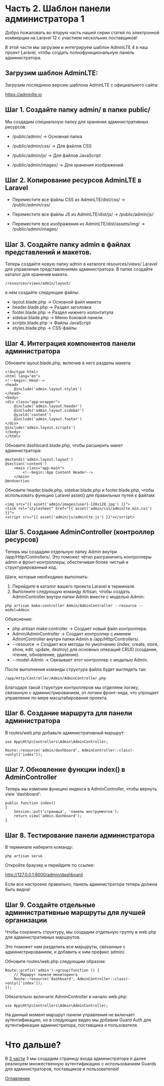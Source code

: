 # Часть 2. Шаблон панели администратора 1
Добро пожаловать во вторую часть нашей серии статей по электронной коммерции на Laravel 12 с участием нескольких поставщиков!

В этой части мы загрузим и интегрируем шаблон AdminLTE 4 в наш проект Laravel, чтобы создать полнофункциональную панель администратора.

## Загрузим шаблон AdminLTE:

Загрузим последнюю версию шаблона AdminLTE с официального сайта:

https://adminlte.io

## Шаг 1. Создайте папку admin/ в папке public/

Мы создадим специальную папку для хранения административных ресурсов:

- /public/admin/ → Основная папка

- /public/admin/css/ → Для файлов CSS

- /public/admin/js/ → Для файлов JavaScript

- /public/admin/images/ → Для хранения изображений

## Шаг 2. Копирование ресурсов AdminLTE в Laravel

- Переместите все файлы CSS из AdminLTE/dist/css/ → /public/admin/css/

- Переместите все файлы JS из AdminLTE/dist/js/ → /public/admin/js/

- Переместите все изображения из AdminLTE/dist/assets/img/ → /public/admin/images/

## Шаг 3. Создайте папку admin в файлах представлений и макетов.

Теперь создайте новую папку admin в каталоге resources/views/ Laravel для управления представлениями администратора. В папке создайте каталог для хранения макета.

``` /resources/views/admin/layout/ ```

в нем создайте следующие файлы:

- layout.blade.php → Основной файл макета
- header.blade.php → Раздел заголовка
- footer.blade.php → Раздел нижнего колонтитула
- sidebar.blade.php → Меню боковой панели
- scripts.blade.php → Файлы JavaScript
- styles.blade.php → CSS-файлы

## Шаг 4. Интеграция компонентов панели администратора

Обновите layout.blade.php, включив в него разделы макета:
```
<!doctype html>
<html lang="en">
<!--begin::Head-->
<head>
    @include('admin.layout.styles')
</head>
<body>
<div class="app-wrapper">
    @include('admin.layout.header')
    @include('admin.layout.sidebar')
    @yield('content')
    @include('admin.layout.footer')
</div>
@include('admin.layout.scripts')
</body>
</html>
```
Обновите dashboard.blade.php, чтобы расширить макет администратора:
```
@extends('admin.layout.layout')
@section('content')
    <main class="app-main">
        <!--begin::App Content Header-->
    </main>
@endsection
```
Обновите header.blade.php, sidebar.blade.php и footer.blade.php, чтобы использовать функцию Laravel asset() для правильных путей к файлам:
```
<img src="{{ asset('admin/images/user1-128x128.jpg') }}">
<link rel="stylesheet" href="{{ asset('admin/css/adminlte.min.css') }}">
<script src="{{ asset('admin/js/adminlte.js') }}"></script>
```
## Шаг 5. Создание AdminController (контроллер ресурсов)

Теперь мы создадим отдельную папку Admin внутри /app/Http/Controllers/. Это поможет чётко разграничить контроллеры admin и фронт-контроллеры, обеспечивая более чистый и структурированный код.

Шаги, которые необходимо выполнить:

1. Перейдите в каталог вашего проекта Laravel в терминале.
2. Выполните следующую команду Artisan, чтобы создать AdminController внутри папки Admin вместе с моделью Admin:
```
php artisan make:controller Admin/AdminController --resource --model=Admin
```

Объяснение:

- php artisan make:controller → Создает новый файл контроллера.
- Admin/AdminController → Создает контроллер с именем AdminController внутри папки Admin в /app/Http/Controllers/.
- --resource → Создает все методы по умолчанию (index, create, store, show, edit, update, destroy) для основных операций CRUD (создание, чтение, обновление, удаление).
- --model-Admin → Связывает этот контроллер с моделью Admin.

После выполнения команды структура файла будет выглядеть так:
```
/app/Http/Controller/Admin/AdminController.php
```
Благодаря такой структуре контроллеров мы отделяем логику, связанную с администрированием, от логики фронт-энда, что упрощает управление по мере масштабирования проекта.

## Шаг 6. Создание маршрута для панели администратора

В routes/web.php добавьте административный маршрут:
```
use App\Http\Controllers\Admin\AdminController;

Route::resource('admin/dashboard', AdminController::class)->only(['index']);
```
## Шаг 7. Обновление функции index() в AdminController

Теперь мы изменим функцию индекса в AdminController, чтобы вернуть view 'dashboard':
```
public function index() 
{
    Session::put('страница', 'панель инструментов');
    return view('admin.dashboard');
}
```
## Шаг 8. Тестирование панели администратора

В терминале наберите команду:
```
php artisan serve
```
Откройте браузер и перейдите по ссылке:

http://127.0.0.1:8000/admin/dashboard

Если все настроено правильно, панель администратора теперь должна быть видна!

## Шаг 9. Создайте отдельные административные маршруты для лучшей организации

Чтобы сохранить структуру, мы создадим отдельную группу в web.php для административных маршрутов.

Это поможет нам разделить все маршруты, связанные с администрированием, и добавить к ним префикс admin/.

Обновите routes/web.php следующим образом:
```
Route::prefix('admin')->group(function () {
    // Маршрут панели мониторинга
    Route::resource('dashboard', AdminController::class)->only(['index']);
});
```
Обязательно включите AdminController в начало web.php:
```
use App\Http\Controllers\Admin\AdminController;
```
На данный момент маршрут панели управления не включает аутентификацию, но в следующих видео мы добавим Guard Auth для аутентификации администратора, поставщика и пользователя.

# Что дальше?

В [3 части](03.md) 3 мы создадим страницу входа администратора и далее реализуем множественную аутентификацию с использованием Guards для администраторов, поставщиков и пользователей!

[Оглавление](../README.md)
